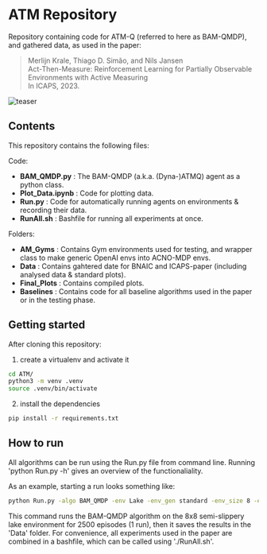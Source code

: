 # ATM Repository

Repository containing code for ATM-Q (referred to here as BAM-QMDP), and gathered data, as used in the paper:

> Merlijn Krale, Thiago D. Simão, and Nils Jansen  
> Act-Then-Measure: Reinforcement Learning for Partially Observable Environments with Active Measuring  
> In ICAPS, 2023.

![teaser](https://github.com/lava-lab/ATM/blob/main/assets/teaser.gif?raw=true)

## Contents

This repository contains the following files:

Code:

  - **BAM_QMDP.py**           : The BAM-QMDP (a.k.a. (Dyna-)ATMQ) agent as a python class.
  - **Plot_Data.ipynb**       : Code for plotting data.
  - **Run.py**                : Code for automatically running agents on environments & recording their data.
  - **RunAll.sh**             : Bashfile for running all experiments at once.

Folders:

  - **AM_Gyms**             : Contains Gym environments used for testing, and wrapper class to make generic OpenAI envs into ACNO-MDP envs.
  - **Data**                : Contains gahtered date for BNAIC and ICAPS-paper (including analysed data & standard plots).
  - **Final_Plots**         : Contains compiled plots.
  - **Baselines**           : Contains code for all baseline algorithms used in the paper or in the testing phase.

## Getting started

After cloning this repository:

1. create a virtualenv and activate it
```bash
cd ATM/
python3 -m venv .venv
source .venv/bin/activate
```
2. install the dependencies
```bash
pip install -r requirements.txt
```

## How to run

All algorithms can be run using the Run.py file from command line. Running 'python Run.py -h' gives an overview of the functionaliality.

As an example, starting a run looks something like:

```bash
python Run.py -algo BAM_QMDP -env Lake -env_gen standard -env_size 8 -env_var semi-slippery -nmbr_eps 2500
```

This command runs the BAM-QMDP algorithm on the 8x8 semi-slippery lake environment for 2500 episodes (1 run), then it saves the results in the 'Data' folder.
For convenience, all experiments used in the paper are combined in a bashfile, which can be called using './RunAll.sh'.

